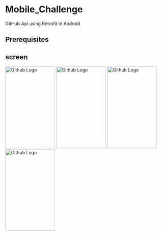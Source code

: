# Mobile_Challenge
GitHub Api using Retrofit in Android



## Prerequisites


## screen


<img src="https://github.com/leylaBenAissaoui/Mobile_Challenge/blob/master/loading.gif" width="156" height="256" title="Github Logo">
<img src="https://github.com/leylaBenAissaoui/Mobile_Challenge/blob/master/pagination.gif" width="156" height="256" title="Github Logo">
<img src="https://github.com/leylaBenAissaoui/Mobile_Challenge/blob/master/scrolling.gif" width="156" height="256" title="Github Logo">
<img src="https://github.com/leylaBenAissaoui/Mobile_Challenge/blob/master/viewPager.gif" width="156" height="256" title="Github Logo">
